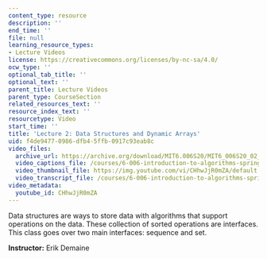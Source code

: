 ```yaml
---
content_type: resource
description: ''
end_time: ''
file: null
learning_resource_types:
- Lecture Videos
license: https://creativecommons.org/licenses/by-nc-sa/4.0/
ocw_type: ''
optional_tab_title: ''
optional_text: ''
parent_title: Lecture Videos
parent_type: CourseSection
related_resources_text: ''
resource_index_text: ''
resourcetype: Video
start_time: ''
title: 'Lecture 2: Data Structures and Dynamic Arrays'
uid: f4de9477-0986-dfb4-5ffb-0917c93eab8c
video_files:
  archive_url: https://archive.org/download/MIT6.006S20/MIT6_006S20_02_06_Lecture_2_300k.mp4
  video_captions_file: /courses/6-006-introduction-to-algorithms-spring-2020/300863d48d855d35aba4867a911faf1e_CHhwJjR0mZA.vtt
  video_thumbnail_file: https://img.youtube.com/vi/CHhwJjR0mZA/default.jpg
  video_transcript_file: /courses/6-006-introduction-to-algorithms-spring-2020/851ae1c98f7a73382b76732f977bb92f_CHhwJjR0mZA.pdf
video_metadata:
  youtube_id: CHhwJjR0mZA
---
```


Data structures are ways to store data with algorithms that support operations on the data. These collection of sorted operations are interfaces. This class goes over two main interfaces: sequence and set.

**Instructor:** Erik Demaine

